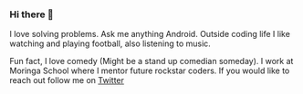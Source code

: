 ### Hi there 👋
I love solving problems. Ask me anything Android. Outside coding life I like watching and playing football, also listening to music.

Fun fact, I love comedy (Might be a stand up comedian someday). I work at Moringa School where I mentor future rockstar coders. If you would like to reach out follow me on [Twitter](https://twitter.com/Abdullfertah)


<!--
**fatahrez/fatahrez** is a ✨ _special_ ✨ repository because its `README.md` (this file) appears on your GitHub profile.

Here are some ideas to get you started:

- 🔭 I’m currently working on ...
- 🌱 I’m currently learning ...
- 👯 I’m looking to collaborate on ...
- 🤔 I’m looking for help with ...
- 💬 Ask me about ...
- 📫 How to reach me: ...
- 😄 Pronouns: ...
- ⚡ Fun fact: ...
-->
